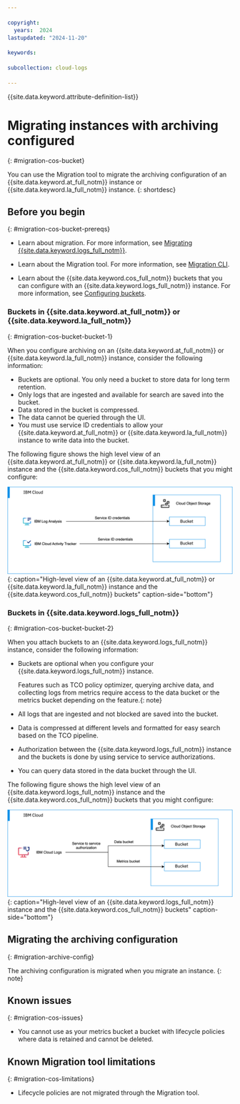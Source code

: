 ```yaml
---

copyright:
  years:  2024
lastupdated: "2024-11-20"

keywords:

subcollection: cloud-logs

---
```


{{site.data.keyword.attribute-definition-list}}


# Migrating instances with archiving configured
{: #migration-cos-bucket}

You can use the Migration tool to migrate the archiving configuration of an {{site.data.keyword.at_full_notm}} instance or {{site.data.keyword.la_full_notm}} instance.
{: shortdesc}



## Before you begin
{: #migration-cos-bucket-prereqs}

- Learn about migration. For more information, see [Migrating {{site.data.keyword.logs_full_notm}}](/docs/cloud-logs?topic=cloud-logs-migration-intro).

- Learn about the Migration tool. For more information, see [Migration CLI](/docs/cloud-logs?topic=cloud-logs-migration_cli).

- Learn about the {{site.data.keyword.cos_full_notm}} buckets that you can configure with an {{site.data.keyword.logs_full_notm}} instance. For more information, see [Configuring buckets](/docs/cloud-logs?topic=cloud-logs-about-bucket).


### Buckets in {{site.data.keyword.at_full_notm}} or {{site.data.keyword.la_full_notm}}
{: #migration-cos-bucket-bucket-1}

When you configure archiving on an {{site.data.keyword.at_full_notm}} or {{site.data.keyword.la_full_notm}} instance, consider the following information:
- Buckets are optional. You only need a bucket to store data for long term retention.
- Only logs that are ingested and available for search are saved into the bucket.
- Data stored in the bucket is compressed.
- The data cannot be queried through the UI.
- You must use service ID credentials to allow your {{site.data.keyword.at_full_notm}} or {{site.data.keyword.la_full_notm}} instance to write data into the bucket.


The following figure shows the high level view of an {{site.data.keyword.at_full_notm}} or {{site.data.keyword.la_full_notm}} instance and the {{site.data.keyword.cos_full_notm}} buckets that you might configure:

![High-level view of an {{site.data.keyword.at_full_notm}} or {{site.data.keyword.la_full_notm}} instance and the {{site.data.keyword.cos_full_notm}} buckets](/images/migration-bucket-logdna.svg "Account overview of handling activity tracking events."){: caption="High-level view of an {{site.data.keyword.at_full_notm}} or {{site.data.keyword.la_full_notm}} instance and the {{site.data.keyword.cos_full_notm}} buckets" caption-side="bottom"}


### Buckets in {{site.data.keyword.logs_full_notm}}
{: #migration-cos-bucket-bucket-2}

When you attach buckets to an {{site.data.keyword.logs_full_notm}} instance, consider the following information:

- Buckets are optional when you configure your {{site.data.keyword.logs_full_notm}} instance.

    Features such as TCO policy optimizer, querying archive data, and collecting logs from metrics require access to the data bucket or the metrics bucket depending on the feature.{: note}

- All logs that are ingested and not blocked are saved into the bucket.

- Data is compressed at different levels and formatted for easy search based on the TCO pipeline.

- Authorization between the {{site.data.keyword.logs_full_notm}} instance and the buckets is done by using service to service authorizations.

- You can query data stored in the data bucket through the UI.


The following figure shows the high level view of an {{site.data.keyword.logs_full_notm}} instance and the {{site.data.keyword.cos_full_notm}} buckets that you might configure:

![High-level view of an {{site.data.keyword.logs_full_notm}} instance and the {{site.data.keyword.cos_full_notm}} buckets](/images/migration-bucket-logs.svg "Account overview of handling activity tracking events."){: caption="High-level view of an {{site.data.keyword.logs_full_notm}} instance and the {{site.data.keyword.cos_full_notm}} buckets" caption-side="bottom"}

## Migrating the archiving configuration
{: #migration-archive-config}

The archiving configuration is migrated when you migrate an instance.
{: note}



## Known issues
{: #migration-cos-issues}

- You cannot use as your metrics bucket a bucket with lifecycle policies where data is retained and cannot be deleted.

## Known Migration tool limitations
{: #migration-cos-limitations}

- Lifecycle policies are not migrated through the Migration tool.

